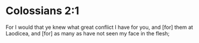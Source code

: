 # Colossians 2:1

For I would that ye knew what great conflict I have for you, and [for] them at Laodicea, and [for] as many as have not seen my face in the flesh;